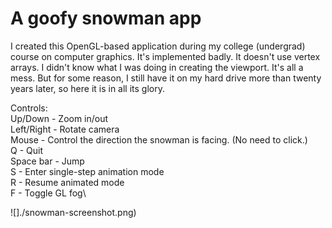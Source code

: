 # A goofy snowman app

I created this OpenGL-based application during my college (undergrad) course on computer graphics. It's implemented badly. It doesn't use vertex arrays. I didn't know what I was doing in creating the viewport. It's all a mess. But for some reason, I still have it on my hard drive more than twenty years later, so here it is in all its glory.

Controls:\
Up/Down - Zoom in/out\
Left/Right - Rotate camera\
Mouse - Control the direction the snowman is facing. (No need to click.)\
Q - Quit\
Space bar - Jump\
S - Enter single-step animation mode\
R - Resume animated mode\
F - Toggle GL fog\


![]./snowman-screenshot.png)

